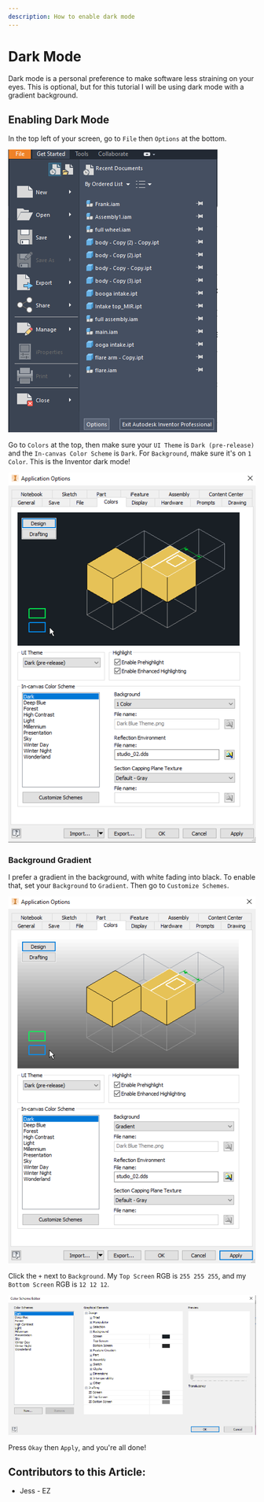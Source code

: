 ```yaml
---
description: How to enable dark mode
---
```


# Dark Mode

Dark mode is a personal preference to make software less straining on your eyes.  This is optional, but for this tutorial I will be using dark mode with a gradient background. 

## Enabling Dark Mode

In the top left of your screen, go to `File` then `Options` at the bottom. 

![File Menu](<../../../.gitbook/assets/image (104).png>)

Go to `Colors` at the top, then make sure your `UI Theme` is `Dark (pre-release)` and the `In-canvas Color Scheme` is `Dark`.  For `Background`, make sure it's on `1 Color`.  This is the Inventor dark mode!

![Dark Mode Colors](<../../../.gitbook/assets/image (106).png>)

### Background Gradient

I prefer a gradient in the background, with white fading into black.  To enable that, set your `Background` to `Gradient`.  Then go to `Customize Schemes`. 

![Step 1 of Gradient](<../../../.gitbook/assets/image (107).png>)

Click the `+` next to `Background`.  My `Top Screen` RGB is `255 255 255`, and my `Bottom Screen` RGB is `12 12 12`. 

![Step 2 of Gradient](<../../../.gitbook/assets/image (108).png>)

Press `Okay` then `Apply`, and you're all done!



## Contributors to this Article:

* Jess - EZ
